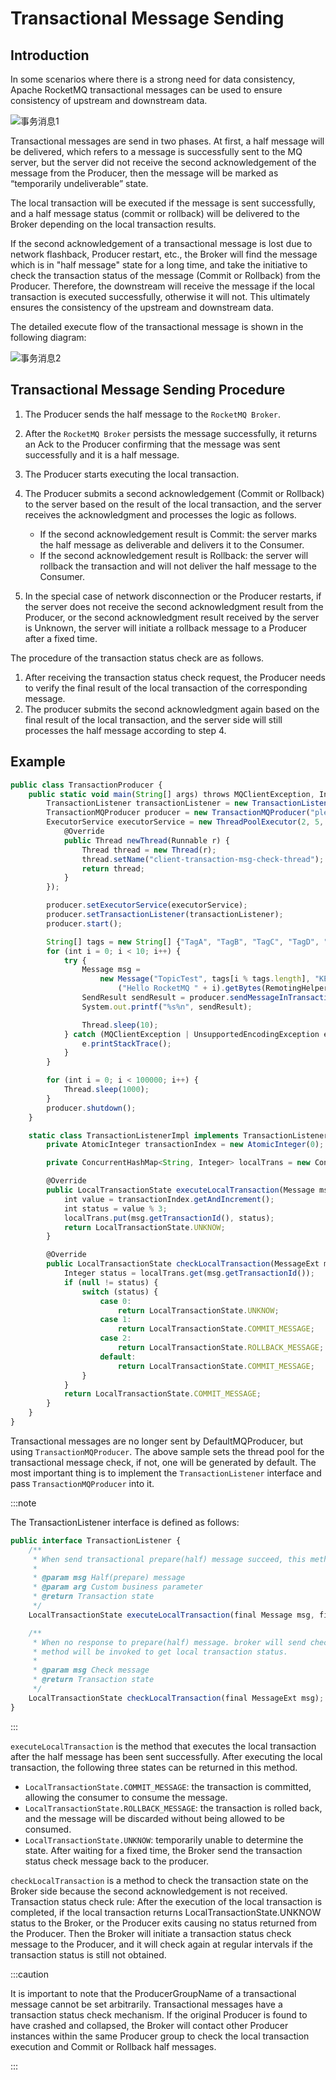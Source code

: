 # Transactional Message Sending

## Introduction

In some scenarios where there is a strong need for data consistency, Apache RocketMQ transactional messages can be used to ensure consistency of upstream and downstream data.

![事务消息1](../picture/事务消息1.png)

Transactional messages are send in two phases. At first, a half message will be delivered, which refers to a message is successfully sent to the MQ server, but the server did not receive the second acknowledgement of the message from the Producer, then the message will be marked as “temporarily undeliverable” state.

The local transaction will be executed if the message is sent successfully, and a half message status (commit or rollback) will be delivered to the Broker depending on the local transaction results.

If the second acknowledgement of a transactional message is lost due to network flashback, Producer restart, etc., the Broker will find the message which is in "half message" state for a long time, and take the initiative to check the transaction status of the message (Commit or Rollback) from the Producer. Therefore, the downstream will receive the message if the local transaction is executed successfully, otherwise it will not. This ultimately ensures the consistency of the upstream and downstream data.

The detailed execute flow of the transactional message is shown in the following diagram:

![事务消息2](../picture/事务消息2.png)

## Transactional Message Sending Procedure

1. The Producer sends the half message to the `RocketMQ Broker`.
2. After the `RocketMQ Broker` persists the message successfully, it returns an Ack to the Producer confirming that the message was sent successfully and it is a half message.
3. The Producer starts executing the local transaction.
4. The Producer submits a second acknowledgement (Commit or Rollback) to the server based on the result of the local transaction, and the server receives the acknowledgment and processes the logic as follows.
   - If the second acknowledgement result is Commit: the server marks the half message as deliverable and delivers it to the Consumer.
   - If the second acknowledgement result is Rollback: the server will rollback the transaction and will not deliver the half message to the Consumer.

4. In the special case of network disconnection or the Producer restarts, if the server does not receive the second acknowledgment result from the Producer, or the second acknowledgment result received by the server is Unknown, the server will initiate a rollback message to a Producer after a fixed time.

The procedure of the transaction status check are as follows.
1. After receiving the transaction status check request, the Producer needs to verify the final result of the local transaction of the corresponding message.
2. The producer submits the second acknowledgment again based on the final result of the local transaction, and the server side will still processes the half message according to step 4.

## Example

```javascript {39}
public class TransactionProducer {
    public static void main(String[] args) throws MQClientException, InterruptedException {
        TransactionListener transactionListener = new TransactionListenerImpl();
        TransactionMQProducer producer = new TransactionMQProducer("please_rename_unique_group_name");
        ExecutorService executorService = new ThreadPoolExecutor(2, 5, 100, TimeUnit.SECONDS, new ArrayBlockingQueue<Runnable>(2000), new ThreadFactory() {
            @Override
            public Thread newThread(Runnable r) {
                Thread thread = new Thread(r);
                thread.setName("client-transaction-msg-check-thread");
                return thread;
            }
        });

        producer.setExecutorService(executorService);
        producer.setTransactionListener(transactionListener);
        producer.start();

        String[] tags = new String[] {"TagA", "TagB", "TagC", "TagD", "TagE"};
        for (int i = 0; i < 10; i++) {
            try {
                Message msg =
                    new Message("TopicTest", tags[i % tags.length], "KEY" + i,
                        ("Hello RocketMQ " + i).getBytes(RemotingHelper.DEFAULT_CHARSET));
                SendResult sendResult = producer.sendMessageInTransaction(msg, null);
                System.out.printf("%s%n", sendResult);

                Thread.sleep(10);
            } catch (MQClientException | UnsupportedEncodingException e) {
                e.printStackTrace();
            }
        }

        for (int i = 0; i < 100000; i++) {
            Thread.sleep(1000);
        }
        producer.shutdown();
    }

    static class TransactionListenerImpl implements TransactionListener {
        private AtomicInteger transactionIndex = new AtomicInteger(0);

        private ConcurrentHashMap<String, Integer> localTrans = new ConcurrentHashMap<>();

        @Override
        public LocalTransactionState executeLocalTransaction(Message msg, Object arg) {
            int value = transactionIndex.getAndIncrement();
            int status = value % 3;
            localTrans.put(msg.getTransactionId(), status);
            return LocalTransactionState.UNKNOW;
        }

        @Override
        public LocalTransactionState checkLocalTransaction(MessageExt msg) {
            Integer status = localTrans.get(msg.getTransactionId());
            if (null != status) {
                switch (status) {
                    case 0:
                        return LocalTransactionState.UNKNOW;
                    case 1:
                        return LocalTransactionState.COMMIT_MESSAGE;
                    case 2:
                        return LocalTransactionState.ROLLBACK_MESSAGE;
                    default:
                        return LocalTransactionState.COMMIT_MESSAGE;
                }
            }
            return LocalTransactionState.COMMIT_MESSAGE;
        }
    }
}
```

Transactional messages are no longer sent by DefaultMQProducer, but using `TransactionMQProducer`. The above sample sets the thread pool for the transactional message check, if not, one will be generated by default. The most important thing is to implement the `TransactionListener` interface and pass `TransactionMQProducer` into it.

:::note

The TransactionListener interface is defined as follows:

````javascript {9,18}
public interface TransactionListener {
    /**
     * When send transactional prepare(half) message succeed, this method will be invoked to execute local transaction.
     *
     * @param msg Half(prepare) message
     * @param arg Custom business parameter
     * @return Transaction state
     */
    LocalTransactionState executeLocalTransaction(final Message msg, final Object arg);

    /**
     * When no response to prepare(half) message. broker will send check message to check the transaction status, and this
     * method will be invoked to get local transaction status.
     *
     * @param msg Check message
     * @return Transaction state
     */
    LocalTransactionState checkLocalTransaction(final MessageExt msg);
}
````
:::

`executeLocalTransaction` is the method that executes the local transaction after the half message has been sent successfully. After executing the local transaction, the following three states can be returned in this method.

- `LocalTransactionState.COMMIT_MESSAGE`: the transaction is committed, allowing the consumer to consume the message.
- `LocalTransactionState.ROLLBACK_MESSAGE`: the transaction is rolled back, and the message will be discarded without being allowed to be consumed.
- `LocalTransactionState.UNKNOW`: temporarily unable to determine the state. After waiting for a fixed time, the Broker send the transaction status check message back to the producer.

`checkLocalTransaction` is a method to check the transaction state on the Broker side because the second acknowledgement is not received. Transaction status check rule: After the execution of the local transaction is completed, if the local transaction returns LocalTransactionState.UNKNOW status to the Broker, or the Producer exits causing no status returned from the Producer. Then the Broker will initiate a transaction status check message to the Producer, and it will check again at regular intervals if the transaction status is still not obtained.

:::caution

It is important to note that the ProducerGroupName of a transactional message cannot be set arbitrarily. Transactional messages have a transaction status check mechanism. If the original Producer is found to have crashed and collapsed, the Broker will contact other Producer instances within the same Producer group to check the local transaction execution and Commit or Rollback half messages.

:::
